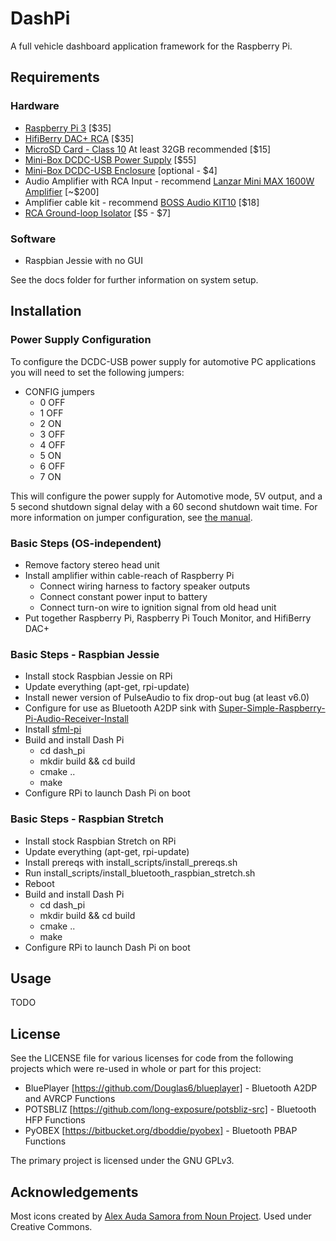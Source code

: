 DashPi
============

A full vehicle dashboard application framework for the Raspberry Pi.

Requirements
------------

### Hardware ###

* [Raspberry Pi 3](https://www.amazon.com/Raspberry-Model-A1-2GHz-64-bit-quad-core/dp/B01CD5VC92/) [$35]
* [HifiBerry DAC+ RCA](https://www.amazon.com/HiFiBerry-DACPLUS-RCA-DAC-RCA-version/dp/B0147RA2PY/) [$35]
* [MicroSD Card - Class 10](https://www.amazon.com/Sandisk-Ultra-Memory-MicroSDHC-SDSQUNC-032G-AN6IA/dp/B011Z77M0C/) At least 32GB recommended [$15]
* [Mini-Box DCDC-USB Power Supply](http://www.mini-box.com/DCDC-USB) [$55]
* [Mini-Box DCDC-USB Enclosure](http://www.mini-box.com/DCDC-USB-ENCLOSURE) [optional - $4]
* Audio Amplifier with RCA Input - recommend [Lanzar Mini MAX 1600W Amplifier](https://www.amazon.com/LANZAR-MNX460-Mini-Max-MOSFET-Channel/dp/B00NYCMCES) [~$200]
* Amplifier cable kit - recommend [BOSS Audio KIT10](https://www.amazon.com/Audio-Amplifier-Installation-Performance-Interconnect/dp/B0002VM8RU/) [$18]
* [RCA Ground-loop Isolator](https://www.amazon.com/BOSS-Audio-B25N-Ground-Isolator/dp/B000LP4RMG/) [$5 - $7]

### Software ###

* Raspbian Jessie with no GUI

See the docs folder for further information on system setup.

Installation
------------

### Power Supply Configuration ###

To configure the DCDC-USB power supply for automotive PC applications you will
need to set the following jumpers:

* CONFIG jumpers
  * 0 OFF
  * 1 OFF
  * 2 ON
  * 3 OFF
  * 4 OFF
  * 5 ON
  * 6 OFF
  * 7 ON

This will configure the power supply for Automotive mode, 5V output, and a 5 second
shutdown signal delay with a 60 second shutdown wait time. For more information on
jumper configuration, see [the manual](http://resources.mini-box.com/online/PWR-DCDC-USB/PWR-DCDC-USB-manual.pdf).

### Basic Steps (OS-independent) ###

* Remove factory stereo head unit
* Install amplifier within cable-reach of Raspberry Pi
  * Connect wiring harness to factory speaker outputs
  * Connect constant power input to battery
  * Connect turn-on wire to ignition signal from old head unit
* Put together Raspberry Pi, Raspberry Pi Touch Monitor, and HifiBerry DAC+

### Basic Steps - Raspbian Jessie ###

* Install stock Raspbian Jessie on RPi
* Update everything (apt-get, rpi-update)
* Install newer version of PulseAudio to fix drop-out bug (at least v6.0)
* Configure for use as Bluetooth A2DP sink with [Super-Simple-Raspberry-Pi-Audio-Receiver-Install](https://github.com/BaReinhard/Super-Simple-Raspberry-Pi-Audio-Receiver-Install)
* Install [sfml-pi](https://github.com/maximus5684/sfml-pi)
* Build and install Dash Pi
  * cd dash_pi
  * mkdir build && cd build
  * cmake ..
  * make
* Configure RPi to launch Dash Pi on boot

### Basic Steps - Raspbian Stretch ###

* Install stock Raspbian Stretch on RPi
* Update everything (apt-get, rpi-update)
* Install prereqs with install_scripts/install_prereqs.sh
* Run install_scripts/install_bluetooth_raspbian_stretch.sh
* Reboot
* Build and install Dash Pi
  * cd dash_pi
  * mkdir build && cd build
  * cmake ..
  * make
* Configure RPi to launch Dash Pi on boot

Usage
-----

TODO

License
------

See the LICENSE file for various licenses for code from the following projects which
were re-used in whole or part for this project:

* BluePlayer [https://github.com/Douglas6/blueplayer] - Bluetooth A2DP and AVRCP Functions
* POTSBLIZ [https://github.com/long-exposure/potsbliz-src] - Bluetooth HFP Functions
* PyOBEX [https://bitbucket.org/dboddie/pyobex] - Bluetooth PBAP Functions

The primary project is licensed under the GNU GPLv3.

Acknowledgements
-----

Most icons created by [Alex Auda Samora from Noun Project](https://thenounproject.com/razerk/uploads/). Used under Creative Commons.
